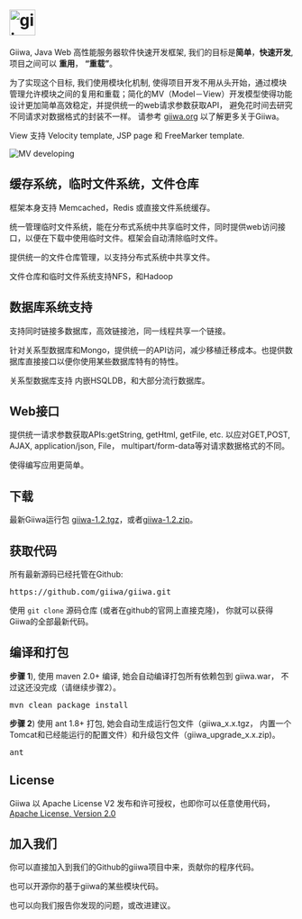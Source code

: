 <h1><img height='46' src="http://giiwa.org/images/giiwa.png" alt="giiwa"/></h1>
<p>Giiwa, Java Web 高性能服务器软件快速开发框架, 我们的目标是<strong>简单</strong>，<strong>快速开发</strong>, 项目之间可以 <strong>重用</strong>， <strong>“重载”</strong>。</p>
<p>为了实现这个目标, 我们使用模块化机制, 使得项目开发不用从头开始，通过模块管理允许模块之间的复用和重载；简化的MV（Model－View）开发模型使得功能设计更加简单高效稳定，并提供统一的web请求参数获取API， 避免花时间去研究不同请求对数据格式的封装不一样。 请参考 <a href="http://giiwa.org">giiwa.org</a> 以了解更多关于Giiwa。</p>
<p>View 支持 Velocity template, JSP page 和 FreeMarker template.</p>
<p><img src="http://giiwa.org/docs/images/mv.png" alt="MV developing"/></p>

<h2>缓存系统，临时文件系统，文件仓库</h2>
<p>框架本身支持 Memcached，Redis 或直接文件系统缓存。</p>
<p>统一管理临时文件系统，能在分布式系统中共享临时文件，同时提供web访问接口，以便在下载中使用临时文件。框架会自动清除临时文件。</p>
<p>提供统一的文件仓库管理，以支持分布式系统中共享文件。</p>
<p>文件仓库和临时文件系统支持NFS，和Hadoop</p>

<h2>数据库系统支持</h2>
<p>支持同时链接多数据库，高效链接池，同一线程共享一个链接。</p>
<p>针对关系型数据库和Mongo，提供统一的API访问，减少移植迁移成本。也提供数据库直接接口以便你使用某些数据库特有的特性。</p>
<p>关系型数据库支持 内嵌HSQLDB，和大部分流行数据库。</p>

<h2>Web接口</h2>
<p>提供统一请求参数获取APIs:getString, getHtml, getFile, etc. 以应对GET,POST, AJAX, application/json, File， multipart/form-data等对请求数据格式的不同。</p>
<p>使得编写应用更简单。</p>

<h2>下载</h2>
<p>最新Giiwa运行包 <a href="http://giiwa.org/archive/giiwa-1.2.tgz">giiwa-1.2.tgz</a>，或者<a href="http://giiwa.org/archive/giiwa-1.2.zip">giiwa-1.2.zip</a>。</p>

<h2>获取代码</h2>
<p>所有最新源码已经托管在Github:</p>
<pre>https://github.com/giiwa/giiwa.git</pre>
<p>使用 <code>git clone</code> 源码仓库 (或者在github的官网上直接克隆)， 你就可以获得Giiwa的全部最新代码。</p>

<h2>编译和打包</h2>
<p><strong>步骤 1</strong>), 使用 maven 2.0+ 编译, 她会自动编译打包所有依赖包到 giiwa.war， 不过这还没完成（请继续步骤2）。</p>
<pre>mvn clean package install</pre>
<p><strong>步骤 2</strong>) 使用 ant 1.8+ 打包, 她会自动生成运行包文件（giiwa_x.x.tgz， 内置一个Tomcat和已经能运行的配置文件）和升级包文件（giiwa_upgrade_x.x.zip)。<p>
<pre>ant</pre>

<h2>License</h2>
<p>Giiwa 以 Apache License V2 发布和许可授权，也即你可以任意使用代码， <a href="http://www.apache.org/licenses/LICENSE-2.0.html">Apache License, Version 2.0</a></p>

<h2>加入我们</h2>
<p>你可以直接加入到我们的Github的giiwa项目中来，贡献你的程序代码。</p>
<p>也可以开源你的基于giiwa的某些模块代码。</p>
<p>也可以向我们报告你发现的问题，或改进建议。</p>
